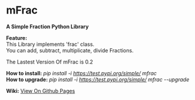 # mFrac
**A Simple Fraction Python Library**

**Feature:**  
This Library implements 'frac' class.  
You can add, subtract, multiplicate, divide Fractions.

The Lastest Version Of mFrac is 0.2

**How to install:** *pip install -i https://test.pypi.org/simple/ mfrac*  
**How to upgrade:** *pip install -i https://test.pypi.org/simple/ mfrac --upgrade*


**Wiki:** [View On Github Pages](https://jiho2007.github.io/mFrac/)

